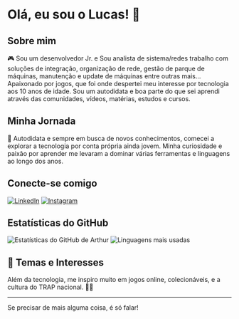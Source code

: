 # Olá, eu sou o Lucas! 👋

## Sobre mim
🎮 Sou um desenvolvedor Jr. e Sou analista de sistema/redes trabalho com soluções de integração, organização de rede, gestão de parque de máquinas, manutenção e update de máquinas entre outras mais... 
Apaixonado por jogos, que foi onde despertei meu interesse por tecnologia aos 10 anos de idade. Sou um autodidata e boa parte do que sei aprendi através das comunidades, vídeos, matérias, estudos e cursos. 

## Minha Jornada
🚀 Autodidata e sempre em busca de novos conhecimentos, comecei a explorar a tecnologia por conta própria ainda jovem. Minha curiosidade e paixão por aprender me levaram a dominar várias ferramentas e linguagens ao longo dos anos.

## Conecte-se comigo
[![LinkedIn](https://img.shields.io/badge/LinkedIn-blue?logo=linkedin&logoColor=white)](https://linkedin.com/in/lucas-pedrosa-blanco-129362253/)
[![Instagram](https://img.shields.io/badge/Instagram-E4405F?logo=instagram&logoColor=white)](https://instagram.com/eupedrosa___)

## Estatísticas do GitHub
![Estatísticas do GitHub de Arthur](https://github-readme-stats.vercel.app/api?username=lucasfallen&show_icons=true&theme=radical)
![Linguagens mais usadas](https://github-readme-stats.vercel.app/api/top-langs/?username=lucasfallen&layout=compact&theme=radical)

## 🎉 Temas e Interesses
Além da tecnologia, me inspiro muito em jogos online, colecionáveis, e a cultura do TRAP nacional. 🤟🏾

---

Se precisar de mais alguma coisa, é só falar!
